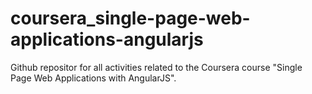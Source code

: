 # coursera_single-page-web-applications-angularjs
Github repositor for all activities related to the Coursera course "Single Page Web Applications with AngularJS".
